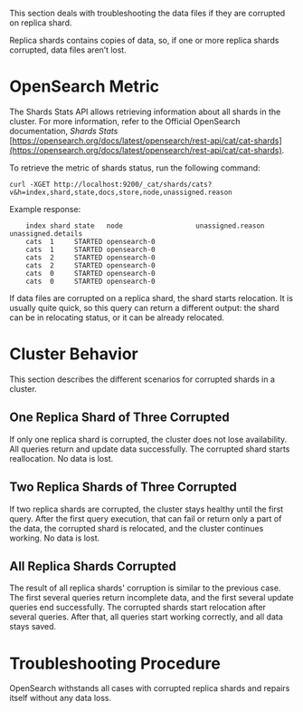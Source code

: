 This section deals with troubleshooting the data files if they are corrupted on replica shard.

Replica shards contains copies of data, so, if one or more replica shards corrupted, data files aren’t lost.

# OpenSearch Metric

The Shards Stats API allows retrieving information about all shards in the cluster. For more information, refer to the Official OpenSearch documentation, _Shards Stats_ [https://opensearch.org/docs/latest/opensearch/rest-api/cat/cat-shards](https://opensearch.org/docs/latest/opensearch/rest-api/cat/cat-shards).

To retrieve the metric of shards status, run the following command:

```
curl -XGET http://localhost:9200/_cat/shards/cats?v&h=index,shard,state,docs,store,node,unassigned.reason
```

Example response:

```
    index shard state   node                  unassigned.reason unassigned.details
    cats  1     STARTED opensearch-0
    cats  1     STARTED opensearch-0
    cats  2     STARTED opensearch-0
    cats  2     STARTED opensearch-0
    cats  0     STARTED opensearch-0
    cats  0     STARTED opensearch-0
```

If data files are corrupted on a replica shard, the shard starts relocation. It is usually quite quick, so this query can return a different output: the shard can be in relocating status, or it can be already relocated.

# Cluster Behavior

This section describes the different scenarios for corrupted shards in a cluster. 

## One Replica Shard of Three Corrupted

If only one replica shard is corrupted, the cluster does not lose availability. All queries return and update data successfully. The corrupted shard starts reallocation. No data is lost.

## Two Replica Shards of Three Corrupted

If two replica shards are corrupted, the cluster stays healthy until the first query. After the first query execution, that can fail or return only a part of the data, the corrupted shard is relocated, and the cluster continues working. No data is lost.

## All Replica Shards Corrupted

The result of all replica shards' corruption is similar to the previous case. The first several queries return incomplete data, and the first several update queries end successfully. The corrupted shards start relocation after several queries. After that, all queries start working correctly, and all data stays saved.

# Troubleshooting Procedure

OpenSearch withstands all cases with corrupted replica shards and repairs itself without any data loss.